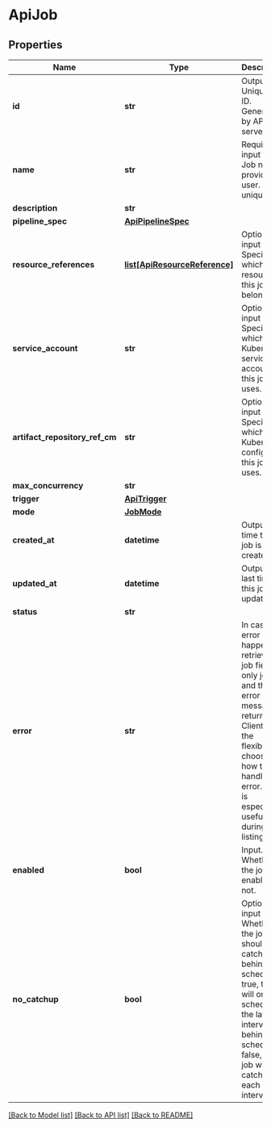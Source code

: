 # ApiJob

## Properties
Name | Type | Description | Notes
------------ | ------------- | ------------- | -------------
**id** | **str** | Output. Unique run ID. Generated by API server. | [optional] 
**name** | **str** | Required input field. Job name provided by user. Not unique. | [optional] 
**description** | **str** |  | [optional] 
**pipeline_spec** | [**ApiPipelineSpec**](ApiPipelineSpec.md) |  | [optional] 
**resource_references** | [**list[ApiResourceReference]**](ApiResourceReference.md) | Optional input field. Specify which resource this job belongs to. | [optional] 
**service_account** | **str** | Optional input field. Specify which Kubernetes service account this job uses. | [optional] 
**artifact_repository_ref_cm** | **str** | Optional input field. Specify which Kubernetes configMap this job uses. | [optional] 
**max_concurrency** | **str** |  | [optional] 
**trigger** | [**ApiTrigger**](ApiTrigger.md) |  | [optional] 
**mode** | [**JobMode**](JobMode.md) |  | [optional] 
**created_at** | **datetime** | Output. The time this job is created. | [optional] 
**updated_at** | **datetime** | Output. The last time this job is updated. | [optional] 
**status** | **str** |  | [optional] 
**error** | **str** | In case any error happens retrieving a job field, only job ID and the error message is returned. Client has the flexibility of choosing how to handle error. This is especially useful during listing call. | [optional] 
**enabled** | **bool** | Input. Whether the job is enabled or not. | [optional] 
**no_catchup** | **bool** | Optional input field. Whether the job should catch up if behind schedule. If true, the job will only schedule the latest interval if behind schedule. If false, the job will catch up on each past interval. | [optional] 

[[Back to Model list]](../README.md#documentation-for-models) [[Back to API list]](../README.md#documentation-for-api-endpoints) [[Back to README]](../README.md)


